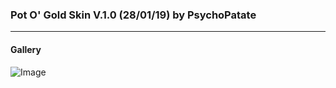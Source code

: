 ### Pot O' Gold Skin V.1.0 (28/01/19) by PsychoPatate
---

#### Gallery
![Image](https://i.imgur.com/AOHynZ4.jpg)